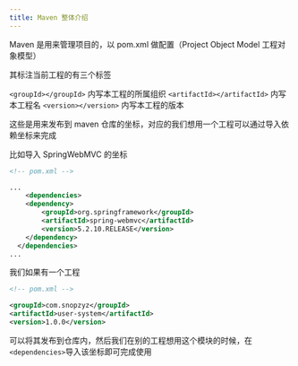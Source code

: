 ```yaml
---
title: Maven 整体介绍
---
```


Maven 是用来管理项目的，以 pom.xml 做配置（Project Object Model 工程对象模型）

其标注当前工程的有三个标签

`<groupId></groupId>` 内写本工程的所属组织
`<artifactId></artifactId>` 内写本工程名
`<version></version>` 内写本工程的版本

这些是用来发布到 maven 仓库的坐标，对应的我们想用一个工程可以通过导入依赖坐标来完成

比如导入 SpringWebMVC 的坐标

```xml
<!-- pom.xml -->

...
	<dependencies>
    <dependency>
        <groupId>org.springframework</groupId>
        <artifactId>spring-webmvc</artifactId>
        <version>5.2.10.RELEASE</version>
    </dependency>
  </dependencies>
...
```
我们如果有一个工程

```xml
<!-- pom.xml -->

<groupId>com.snopzyz</groupId>
<artifactId>user-system</artifactId>
<version>1.0.0</version>
```
可以将其发布到仓库内，然后我们在别的工程想用这个模块的时候，在`<dependencies>`导入该坐标即可完成使用